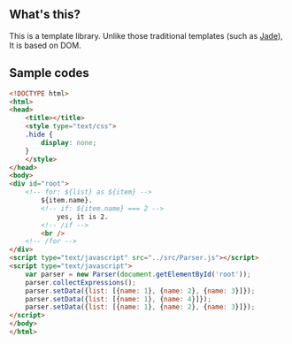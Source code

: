 ## What's this?

This is a template library. Unlike those traditional templates (such as [Jade](http://jade-lang.com/)), It is based on DOM.

## Sample codes

```html
<!DOCTYPE html>
<html>
<head>
    <title></title>
    <style type="text/css">
    .hide {
        display: none;
    }
    </style>
</head>
<body>
<div id="root">
    <!-- for: ${list} as ${item} -->
        ${item.name}.
        <!-- if: ${item.name} === 2 -->
            yes, it is 2.
        <!-- /if -->
        <br />
    <!-- /for -->
</div>
<script type="text/javascript" src="../src/Parser.js"></script>
<script type="text/javascript">
    var parser = new Parser(document.getElementById('root'));
    parser.collectExpressions();
    parser.setData({list: [{name: 1}, {name: 2}, {name: 3}]});
    parser.setData({list: [{name: 1}, {name: 4}]});
    parser.setData({list: [{name: 1}, {name: 2}, {name: 3}]});
</script>
</body>
</html>
```

